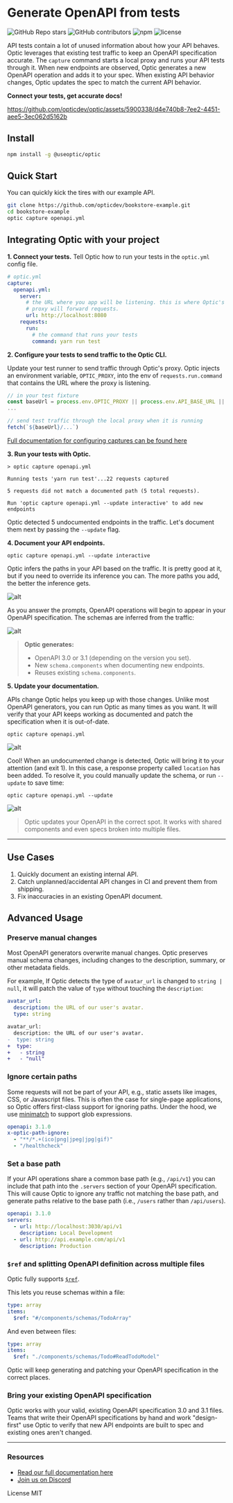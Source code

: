 # Generate OpenAPI from tests
![GitHub Repo stars](https://img.shields.io/github/stars/opticdev/optic?style=social) ![GitHub contributors](https://img.shields.io/github/contributors-anon/opticdev/optic?style=social) ![npm](https://img.shields.io/npm/dm/@useoptic/openapi-io?style=social) ![license](https://img.shields.io/github/license/opticdev/optic?style=social)


API tests contain a lot of unused information about how your API behaves. Optic leverages that existing test traffic to keep an OpenAPI specification accurate. The `capture` command starts a local proxy and runs your API tests through it. When new endpoints are observed, Optic generates a new OpenAPI operation and adds it to your spec. When existing API behavior changes, Optic updates the spec to match the current API behavior.

**Connect your tests, get accurate docs!**

https://github.com/opticdev/optic/assets/5900338/d4e740b8-7ee2-4451-aee5-3ec062d5162b


## Install
```bash
npm install -g @useoptic/optic
```

## Quick Start

You can quickly kick the tires with our example API. 

```bash
git clone https://github.com/opticdev/bookstore-example.git
cd bookstore-example
optic capture openapi.yml
```

## Integrating Optic with your project

**1. Connect your tests.** Tell Optic how to run your tests in the `optic.yml` config file.

```yaml
# optic.yml
capture:
  openapi.yml:
    server:
      # the URL where you app will be listening. this is where Optic's
      # proxy will forward requests.
      url: http://localhost:8080
    requests:
      run:
        # the command that runs your tests
        command: yarn run test
```

**2. Configure your tests to send traffic to the Optic CLI.**

Update your test runner to send traffic through Optic's proxy. Optic injects an environment variable, `OPTIC_PROXY`, into the env of `requests.run.command` that contains the URL where the proxy is listening.

```typescript
// in your test fixture
const baseUrl = process.env.OPTIC_PROXY || process.env.API_BASE_URL || 'http://localhost:8080'
...

// send test traffic through the local proxy when it is running
fetch(`${baseUrl}/...`)
```

[Full documentation for configuring captures can be found here](https://www.useoptic.com/docs/capturing-traffic)

**3. Run your tests with Optic.**
```
> optic capture openapi.yml

Running tests 'yarn run test'...22 requests captured

5 requests did not match a documented path (5 total requests).

Run 'optic capture openapi.yml --update interactive' to add new endpoints
```

Optic detected 5 undocumented endpoints in the traffic. Let's document them next by passing the `--update` flag. 

**4. Document your API endpoints.**

```
optic capture openapi.yml --update interactive
```

Optic infers the paths in your API based on the traffic. It is pretty good at it, but if you need to override its inference you can. The more paths you add, the better the inference gets. 

![alt](https://i.imgur.com/KKNMxsD.jpg)

As you answer the prompts, OpenAPI operations will begin to appear in your OpenAPI specification. The schemas are inferred from the traffic:

![alt](https://i.imgur.com/PK702Zp.jpg)

> **Optic generates:** 
> - OpenAPI 3.0 or 3.1 (depending on the version you set).
> - New `schema.components` when documenting new endpoints.
> - Reuses existing `schema.components`.

**5. Update your documentation.**

APIs change Optic helps you keep up with those changes. Unlike most OpenAPI generators, you can run Optic as many times as you want. It will verify that your API keeps working as documented and patch the specification when it is out-of-date. 

```
optic capture openapi.yml
```
![alt](https://i.imgur.com/kDYij8e.jpg)

Cool! When an undocumented change is detected, Optic will bring it to your attention (and exit 1). In this case, a response property called `location` has been added. To resolve it, you could manually update the schema, or run `--update` to save time:

```
optic capture openapi.yml --update
```

![alt](https://i.imgur.com/UeaKSW7.jpg)

> Optic updates your OpenAPI in the correct spot. It works with shared components and even specs broken into multiple files.

---

## Use Cases
1. Quickly document an existing internal API.
1. Catch unplanned/accidental API changes in CI and prevent them from shipping.
1. Fix inaccuracies in an existing OpenAPI document.

## Advanced Usage

### Preserve manual changes 
Most OpenAPI generators overwrite manual changes. Optic preserves manual schema changes, including changes to the description, summary, or other metadata fields.

For example, If Optic detects the type of `avatar_url` is changed to `string | null`, it will patch the value of `type` without touching the `description`:
```yaml
avatar_url:
  description: the URL of our user's avatar.
  type: string
```

```diff
avatar_url:
  description: the URL of our user's avatar.
-  type: string 
+  type: 
+   - string
+   - "null"   
```

### Ignore certain paths
Some requests will not be part of your API, e.g., static assets like images, CSS, or Javascript files. This is often the case for single-page applications, so Optic offers first-class support for ignoring paths. Under the hood, we use [minimatch](https://github.com/isaacs/minimatch) to support glob expressions.

```yaml
openapi: 3.1.0
x-optic-path-ignore:
  - "**/*.+(ico|png|jpeg|jpg|gif)"
  - "/healthcheck"
```

### Set a base path
If your API operations share a common base path (e.g., `/api/v1`) you can include that path into the `.servers` section of your OpenAPI specification. This will cause Optic to ignore any traffic not matching the base path, and generate paths relative to the base path (i.e., `/users` rather than `/api/users`).
```yaml
openapi: 3.1.0
servers:
  - url: http://localhost:3030/api/v1
    description: Local Development 
  - url: http://api.example.com/api/v1
    description: Production 
```

### `$ref` and splitting OpenAPI definition across multiple files 
Optic fully supports [`$ref`](https://swagger.io/docs/specification/using-ref/). 

This lets you reuse schemas within a file: 
```yaml
type: array
items: 
  $ref: "#/components/schemas/TodoArray"
```
And even between files: 
```yaml
type: array
items: 
  $ref: "./components/schemas/Todo#ReadTodoModel"
```

Optic will keep generating and patching your OpenAPI specification in the correct places. 

### Bring your existing OpenAPI specification 
Optic works with your valid, existing OpenAPI specification 3.0 and 3.1 files. Teams that write their OpenAPI specifications by hand and work "design-first" use Optic to verify that new API endpoints are built to spec and existing ones aren't changed.

---

### Resources

- [Read our full documentation here](https://www.useoptic.com/docs)
- [Join us on Discord](https://discord.com/invite/t9hADkuYjP)

License MIT

